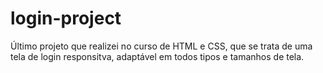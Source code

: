 # login-project
Último projeto que realizei no curso de HTML e CSS, que se trata de uma tela de login responsitva, adaptável em todos tipos e tamanhos de tela.
